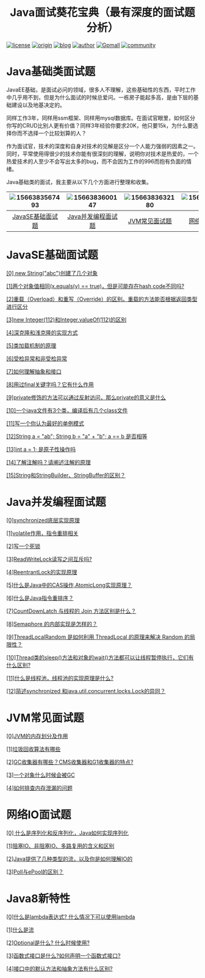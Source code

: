 <center><h1>Java面试葵花宝典（最有深度的面试题分析）</h1></center>

[![license](https://img.shields.io/hexpm/l/plug.svg?style=flat-square)](https://github.com/2227324689/ToBeBetter/blob/master/LICENSE) [![origin](https://img.shields.io/badge/origin-%E5%92%95%E6%B3%A1%E5%AD%A6%E9%99%A2-yellowgreen.svg?style=flat-square)](https://www.gupaoedu.com) [![blog](https://img.shields.io/badge/blog-%E5%8D%9A%E5%AE%A2-orange.svg?style=flat-square)](https://istio.tech) [![author](https://img.shields.io/badge/author-Mic-blue.svg?style=flat-square)](#) [![Gpmall](https://img.shields.io/badge/linked-gpmall-red.svg?style=flat-square)](#) [![community](https://img.shields.io/badge/community-%E6%8A%80%E6%9C%AF%E7%A4%BE%E5%8C%BA-lightgrey.svg?style=flat-square)](https://gper.club)

# Java基础类面试题

JavaEE基础，是面试必问的领域，很多人不理解，这些基础性的东西，平时工作中几乎用不到，但是为什么面试的时候总爱问。一栋房子能起多高，是由下层的基础建设以及地基决定的。

同样工作3年，同样用ssm框架、同样用mysql数据库。在面试官眼里，如何区分你写的CRUD比别人更有价值？同样3年经验你要求20K，他只要15k，为什么要选择你而不选择一个比较划算的人？ 

作为面试官，技术的深度和自身对技术的见解是区分一个人能力强弱的因素之一。同时，平常使用得很少的技术你能有很深刻的理解，说明你对技术是热爱的，一个热爱技术的人至少不会写出太多的bug，而不会因为工作的996而抱有负面的情绪。

Java基础类的面试，我主要从以下几个方面进行整理和收集。

| ![1566383567493](https://mic-blob-bucket.oss-cn-beijing.aliyuncs.com/1566383567493.png) | ![1566383600147](https://mic-blob-bucket.oss-cn-beijing.aliyuncs.com/1566383600147.png) | ![1566383632180](https://mic-blob-bucket.oss-cn-beijing.aliyuncs.com/1566383632180.png) | ![1566383677895](https://mic-blob-bucket.oss-cn-beijing.aliyuncs.com/1566383677895.png) | ![1566383711068](https://mic-blob-bucket.oss-cn-beijing.aliyuncs.com/1566383711068.png) |
| :----------------------------------------------------------: | :----------------------------------------------------------: | :----------------------------------------------------------: | :----------------------------------------------------------: | :----------------------------------------------------------: |
|            [JavaSE基础面试题](#JavaSE基础面试题)             |          [Java并发编程面试题](#Java并发编程面试题)           |               [JVM常见面试题](#JVM常见面试题)                |                [网络IO面试题](#网络IO面试题)                 |           [Java 8新特性面试题](#Java8新特性面试题)           |



# JavaSE基础面试题

[[0] new String("abc")创建了几个对象](base/JavaSE基础面试题/0.md)

[[1]两个对象值相同(x.equals(y) == true)，但是可能存在hash code不同吗?](base/JavaSE基础面试题/1.md)

[[2]重载（Overload）和重写（Override）的区别。重载的方法能否根据返回类型进行区分](base/JavaSE基础面试题/2.md)

[[3]new Integer(112)和Integer.valueOf(112)的区别](base/JavaSE基础面试题/3.md)

[[4]深克隆和浅克隆的实现方式](base/JavaSE基础面试题/4.md)

[[5]类加载机制的原理](base/JavaSE基础面试题/5.md)

[[6]受检异常和非受检异常](base/JavaSE基础面试题/6.md)

[[7]如何理解抽象和接口](base/JavaSE基础面试题/7.md)

[[8]用过final关键字吗？它有什么作用](base/JavaSE基础面试题/8.md)

[[9]private修饰的方法可以通过反射访问，那么private的意义是什么](base/JavaSE基础面试题/9.md)

[[10]一个java文件有3个类，编译后有几个class文件](base/JavaSE基础面试题/10.md)

[[11]写一个你认为最好的单例模式](base/JavaSE基础面试题/11.md)

[[12]String a = "ab"; String b = "a" + "b"; a == b 是否相等](base/JavaSE基础面试题/12.md)

[[13]int a = 1; 是原子性操作吗](base/JavaSE基础面试题/13.md)

[[14]了解注解吗？请阐述注解的原理](base/JavaSE基础面试题/14.md)

[[15]String和StringBuilder、StringBuffer的区别？](base/JavaSE基础面试题/15.md)

# Java并发编程面试题

[[0]synchronized底层实现原理](base/Java并发编程面试题/1.md)

[[1]volatile作用，指令重排相关](base/Java并发编程面试题/2.md)

[[2]写一个死锁](base/Java并发编程面试题/3.md)

[[3]ReadWriteLock读写之间互斥吗?](base/Java并发编程面试题/4.md)

[[4]ReentrantLock的实现原理](base/Java并发编程面试题/5.md)

[[5]什么是Java中的CAS操作,AtomicLong实现原理？](base/Java并发编程面试题/5.md)

[[6]什么是Java指令重排序？](base/Java并发编程面试题/6.md)

[[7]CountDownLatch 与线程的 Join 方法区别是什么？](base/Java并发编程面试题/7.md)

[[8]Semaphore 的内部实现是怎样的？](base/Java并发编程面试题/8.md)

[[9]ThreadLocalRandom 是如何利用 ThreadLocal 的原理来解决 Random 的局限性？](base/Java并发编程面试题/9.md)

[[10]Thread类的sleep()方法和对象的wait()方法都可以让线程暂停执行，它们有什么区别?](base/Java并发编程面试题/10.md)

[[11]什么是线程池，线程池的实现原理是什么?](base/Java并发编程面试题/11.md)

[[12]简述synchronized 和java.util.concurrent.locks.Lock的异同？](base/Java并发编程面试题/12.md)

# JVM常见面试题

[[0]JVM的内存划分及作用](base/JVM常见面试题/0.md)

[[1]垃圾回收算法有哪些](base/JVM常见面试题/1.md)

[[2]GC收集器有哪些？CMS收集器和G1收集器的特点?](base/JVM常见面试题/2.md)

[[3]一个对象什么时候会被GC](base/JVM常见面试题/3.md)

[[4]如何排查内存泄漏的问题](base/JVM常见面试题/4.md)



# 网络IO面试题

[[0] 什么是序列化和反序列化，Java如何实现序列化](base/网络IO面试题/0.md)

[[1]阻塞IO、非阻塞IO、多路复用的含义和区别](base/网络IO面试题/1.md)

[[2]Java提供了几种类型的流，以及你是如何理解IO的](base/网络IO面试题/2.md)

[[3]Poll与ePool的区别？](base/网络IO面试题/3.md)



# Java8新特性

[[0]什么是lambda表达式? 什么情况下可以使用lambda](base/Java8新特性/0.d)

[[1]什么是流](base/Java8新特性/1.md)

[[2]Optional是什么? 什么时候使用?](base/Java8新特性/2.md)

[[3]函数式接口是什么?如何声明一个函数式接口?](base/Java8新特性/3.md)

[[4]接口中的默认方法和抽象方法有什么区别?](base/Java8新特性4.md)



































